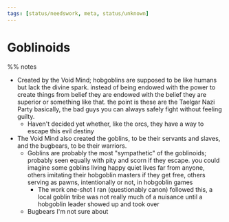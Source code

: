 ```yaml
---
tags: [status/needswork, meta, status/unknown]
---
```

# Goblinoids

%% notes

- Created by the Void Mind; hobgoblins are supposed to be like humans but lack the divine spark. instead of being endowed with the power to create things from belief they are endowed with the belief they are superior or something like that. the point is these are the Taelgar Nazi Party basically, the bad guys you can always safely fight without feeling guilty. 
	- Haven't decided yet whether, like the orcs, they have a way to escape this evil destiny
- The Void Mind also created the goblins, to be their servants and slaves, and the bugbears, to be their warriors. 
	- Goblins are probably the most "sympathetic" of the goblinoids; probably seen equally with pity and scorn if they escape. you could imagine some goblins living happy quiet lives far from anyone, others imitating their hobgoblin masters if they get free, others serving as pawns, intentionally or not, in hobgoblin games
		- The work one-shot I ran (questionably canon) followed this, a local goblin tribe was not really much of a nuisance until a hobgoblin leader showed up and took over
	- Bugbears I'm not sure about
